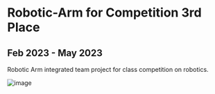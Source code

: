 # Robotic-Arm for Competition 3rd Place
## Feb 2023 - May 2023
Robotic Arm integrated team project for class competition on robotics.

![image](https://github.com/Chrisx19/Robotic-Arm/assets/107272321/b63eacaf-08a5-4c51-9b0e-c568b0ae642c)
